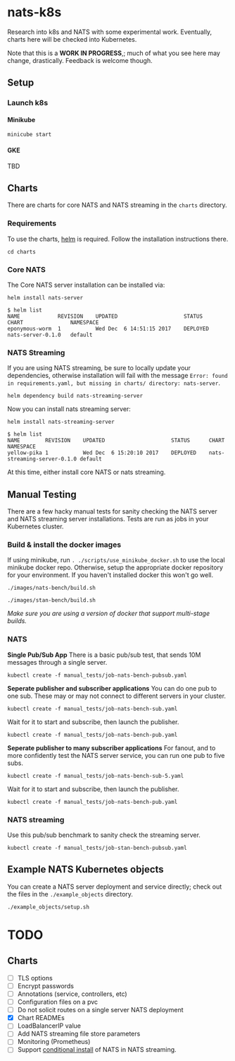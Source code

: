 # nats-k8s

Research into k8s and NATS with some experimental work.  Eventually, charts here will be checked into Kubernetes.

Note that this is a **WORK IN PROGRESS**,; much of what you see here may change, drastically.  Feedback is welcome though.

## Setup

### Launch k8s

#### Minikube
`minicube start`

#### GKE
TBD

## Charts

There are charts for core NATS and NATS streaming in the `charts` directory.

### Requirements

To use the charts, [helm](https://github.com/kubernetes/helm) is required.  Follow the installation instructions there.

`cd charts`

### Core NATS
The Core NATS server installation can be installed via:

`helm install nats-server`

```text
$ helm list
NAME          	REVISION	UPDATED                 	STATUS  	CHART            	NAMESPACE
eponymous-worm	1       	Wed Dec  6 14:51:15 2017	DEPLOYED	nats-server-0.1.0	default  
```

### NATS Streaming

If you are using NATS streaming, be sure to locally update your dependencies, otherwise installation will fail with the message `Error: found in requirements.yaml, but missing in charts/ directory: nats-server`.

`helm dependency build nats-streaming-server`

Now you can install nats streaming server:

`helm install nats-streaming-server`

```text
$ helm list
NAME       	REVISION	UPDATED                 	STATUS  	CHART                      	NAMESPACE
yellow-pika	1       	Wed Dec  6 15:20:10 2017	DEPLOYED	nats-streaming-server-0.1.0	default  
```

At this time, either install core NATS or nats streaming.

## Manual Testing

There are a few hacky manual tests for sanity checking the NATS server and NATS streaming server installations.  Tests are run as jobs in your Kubernetes cluster.

### Build & install the docker images

If using minikube, run `. ./scripts/use_minikube_docker.sh` to use the local minikube docker repo.  Otherwise, setup the appropriate docker repository for your environment.  If you haven't installed docker this won't go well.

`./images/nats-bench/build.sh`

`./images/stan-bench/build.sh`

*Make sure you are using a version of docker that support multi-stage builds.*

### NATS

**Single Pub/Sub App**
There is a basic pub/sub test, that sends 10M messages through a single server.
```text
kubectl create -f manual_tests/job-nats-bench-pubsub.yaml 
```

**Seperate publisher and subscriber applications**
You can do one pub to one sub.  These may or may not connect to different servers in your cluster.

```text
kubectl create -f manual_tests/job-nats-bench-sub.yaml
```

Wait for it to start and subscribe, then launch the publisher.

```text
kubectl create -f manual_tests/job-nats-bench-pub.yaml
```

**Seperate publisher to many subscriber applications**
For fanout, and to more confidently test the NATS server service, you can run one pub to five subs.

```text
kubectl create -f manual_tests/job-nats-bench-sub-5.yaml 
```

Wait for it to start and subscribe, then launch the publisher.

```text
kubectl create -f manual_tests/job-nats-bench-pub.yaml
```

### NATS streaming

Use this pub/sub benchmark to sanity check the streaming server.

```text
kubectl create -f manual_tests/job-stan-bench-pubsub.yaml
```

## Example NATS Kubernetes objects

You can create a NATS server deployment and service directly; check out the files in the `./example_objects` directory.

`./example_objects/setup.sh`

# TODO

## Charts

- [ ] TLS options
- [ ] Encrypt passwords
- [ ] Annotations (service, controllers, etc)
- [ ] Configuration files on a pvc
- [ ] Do not solicit routes on a single server NATS deployment
- [X] Chart READMEs
- [ ] LoadBalancerIP value
- [ ] Add NATS streaming file store parameters
- [ ] Monitoring (Prometheus)
- [ ] Support [conditional install](https://github.com/kubernetes/helm/blob/master/docs/charts.md#tags-and-condition-fields-in-requirementsyaml) of NATS in NATS streaming.